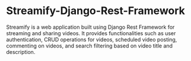 # Streamify-Django-Rest-Framework
Streamify is a web application built using Django Rest Framework for streaming and sharing videos. It provides functionalities such as user authentication, CRUD operations for videos, scheduled video posting, commenting on videos, and search filtering based on video title and description.
